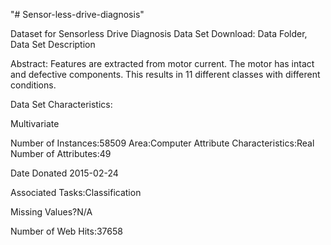 "# Sensor-less-drive-diagnosis" 


Dataset for Sensorless Drive Diagnosis Data Set 
Download: Data Folder, Data Set Description

Abstract: Features are extracted from motor current. The motor has intact and defective components. This results in 11 different classes with different conditions.

Data Set Characteristics:  

Multivariate

Number of Instances:58509
Area:Computer
Attribute Characteristics:Real
Number of Attributes:49

Date Donated 2015-02-24

Associated Tasks:Classification

Missing Values?N/A

Number of Web Hits:37658

